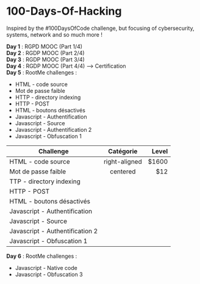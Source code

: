 # 100-Days-Of-Hacking
Inspired by the #100DaysOfCode challenge, but focusing of cybersecurity, systems, network and so much more !

**Day 1** : RGPD MOOC (Part 1/4)  
**Day 2** : RGDP MOOC (Part 2/4)  
**Day 3** : RGDP MOOC (Part 3/4)  
**Day 4** : RGDP MOOC (Part 4/4) --> Certification  
**Day 5** : RootMe challenges :   
  * HTML - code source  
* Mot de passe faible  
* HTTP - directory indexing  
* HTTP - POST  
* HTML - boutons désactivés  
* Javascript - Authentification  
* Javascript - Source  
* Javascript - Authentification 2  
* Javascript - Obfuscation 1  



| Challenge                       | Catégorie     | Level  |
| ------------------------------- |:-------------:| ------:|
| HTML - code source              | right-aligned | $1600  |
| Mot de passe faible             | centered      |   $12  |
| TTP - directory indexing        |
| HTTP - POST                     |
| HTML - boutons désactivés       |
| Javascript - Authentification   |
| Javascript - Source             |
| Javascript - Authentification 2 | 
| Javascript - Obfuscation 1      |

**Day 6** : RootMe challenges :   
  * Javascript - Native code
  * Javascript - Obfuscation 3
